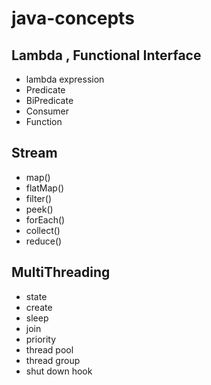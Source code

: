 # java-concepts

## Lambda , Functional Interface
- lambda expression
- Predicate
- BiPredicate
- Consumer
- Function

## Stream
- map()
- flatMap()
- filter()
- peek()
- forEach()
- collect()
- reduce()

## MultiThreading
- state
- create
- sleep
- join
- priority  
- thread pool
- thread group
- shut down hook